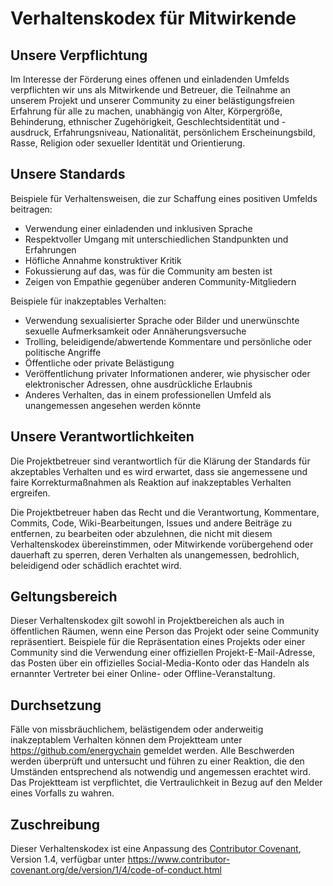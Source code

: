 # Verhaltenskodex für Mitwirkende

## Unsere Verpflichtung

Im Interesse der Förderung eines offenen und einladenden Umfelds verpflichten wir uns als Mitwirkende und Betreuer, die Teilnahme an unserem Projekt und unserer Community zu einer belästigungsfreien Erfahrung für alle zu machen, unabhängig von Alter, Körpergröße, Behinderung, ethnischer Zugehörigkeit, Geschlechtsidentität und -ausdruck, Erfahrungsniveau, Nationalität, persönlichem Erscheinungsbild, Rasse, Religion oder sexueller Identität und Orientierung.

## Unsere Standards

Beispiele für Verhaltensweisen, die zur Schaffung eines positiven Umfelds beitragen:

* Verwendung einer einladenden und inklusiven Sprache
* Respektvoller Umgang mit unterschiedlichen Standpunkten und Erfahrungen
* Höfliche Annahme konstruktiver Kritik
* Fokussierung auf das, was für die Community am besten ist
* Zeigen von Empathie gegenüber anderen Community-Mitgliedern

Beispiele für inakzeptables Verhalten:

* Verwendung sexualisierter Sprache oder Bilder und unerwünschte sexuelle Aufmerksamkeit oder Annäherungsversuche
* Trolling, beleidigende/abwertende Kommentare und persönliche oder politische Angriffe
* Öffentliche oder private Belästigung
* Veröffentlichung privater Informationen anderer, wie physischer oder elektronischer Adressen, ohne ausdrückliche Erlaubnis
* Anderes Verhalten, das in einem professionellen Umfeld als unangemessen angesehen werden könnte

## Unsere Verantwortlichkeiten

Die Projektbetreuer sind verantwortlich für die Klärung der Standards für akzeptables Verhalten und es wird erwartet, dass sie angemessene und faire Korrekturmaßnahmen als Reaktion auf inakzeptables Verhalten ergreifen.

Die Projektbetreuer haben das Recht und die Verantwortung, Kommentare, Commits, Code, Wiki-Bearbeitungen, Issues und andere Beiträge zu entfernen, zu bearbeiten oder abzulehnen, die nicht mit diesem Verhaltenskodex übereinstimmen, oder Mitwirkende vorübergehend oder dauerhaft zu sperren, deren Verhalten als unangemessen, bedrohlich, beleidigend oder schädlich erachtet wird.

## Geltungsbereich

Dieser Verhaltenskodex gilt sowohl in Projektbereichen als auch in öffentlichen Räumen, wenn eine Person das Projekt oder seine Community repräsentiert. Beispiele für die Repräsentation eines Projekts oder einer Community sind die Verwendung einer offiziellen Projekt-E-Mail-Adresse, das Posten über ein offizielles Social-Media-Konto oder das Handeln als ernannter Vertreter bei einer Online- oder Offline-Veranstaltung.

## Durchsetzung

Fälle von missbräuchlichem, belästigendem oder anderweitig inakzeptablem Verhalten können dem Projektteam unter https://github.com/energychain gemeldet werden. Alle Beschwerden werden überprüft und untersucht und führen zu einer Reaktion, die den Umständen entsprechend als notwendig und angemessen erachtet wird. Das Projektteam ist verpflichtet, die Vertraulichkeit in Bezug auf den Melder eines Vorfalls zu wahren.

## Zuschreibung

Dieser Verhaltenskodex ist eine Anpassung des [Contributor Covenant](https://www.contributor-covenant.org), Version 1.4, verfügbar unter https://www.contributor-covenant.org/de/version/1/4/code-of-conduct.html
